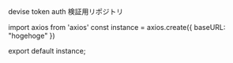 devise token auth 検証用リポジトリ

import axios from 'axios'
const instance = axios.create({
baseURL: "hogehoge"
})

export default instance;
